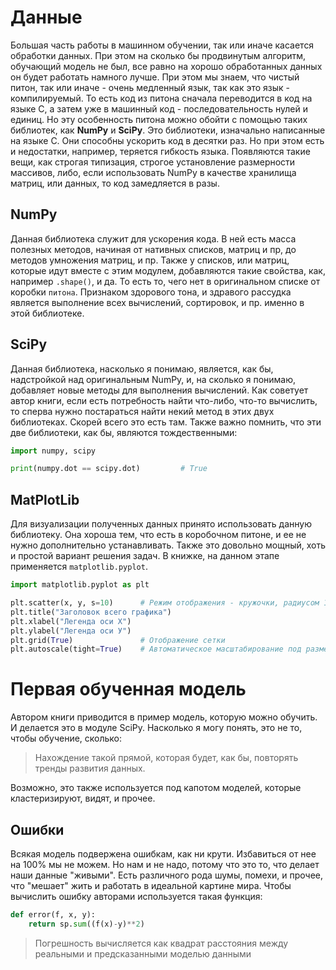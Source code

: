 # Данные
Большая часть работы в машинном обучении, так или иначе касается обработки данных. При этом на сколько бы продвинутым алгоритм, обучающий модель не был, все равно на хорошо обработанных данных он будет работать намного лучше.
При этом мы знаем, что чистый питон, так или иначе - очень медленный язык, так как это язык - компилируемый. То есть код из питона сначала переводится в код на языке С, а затем уже в машинный код - последовательность нулей и единиц.
Но эту особенность питона можно обойти с помощью таких библиотек, как **NumPy** и **SciPy**. Это библиотеки, изначально написанные на языке C. Они способны ускорить код в десятки раз. Но при этом есть и недостатки, например, теряется гибкость языка. Появляются такие вещи, как строгая типизация, строгое установление размерности массивов, либо, если использовать NumPy в качестве хранилища матриц, или данных, то код замедляется в разы.
## NumPy
Данная библиотека служит для ускорения кода. В ней есть масса полезных методов, начиная от нативных списков, матриц и пр, до методов умножения матриц, и пр. 
Также у списков, или матриц, которые идут вместе с этим модулем, добавляются такие свойства, как, например `.shape()`, и да. То есть то, чего нет в оригинальном списке от коробки `питона`.
Признаком здорового тона, и здравого рассудка является выполнение всех вычислений, сортировок, и пр. именно в этой библиотеке.
## SciPy
Данная библиотека, насколько я понимаю, является, как бы, надстройкой над оригинальным NumPy, и, на сколько я понимаю, добавляет новые методы для выполнения вычислений. 
Как советует автор книги, если есть потребность найти что-либо, что-то вычислить, то сперва нужно постараться найти некий метод в этих двух библиотеках. Скорей всего это есть там.
Также важно помнить, что эти две библиотеки, как бы, являются тождественными:
```python
import numpy, scipy

print(numpy.dot == scipy.dot)         # True
```

## MatPlotLib
Для визуализации полученных данных принято использовать данную библиотеку. Она хороша тем, что есть в коробочном питоне, и ее не нужно дополнительно устанавливать. Также это довольно мощный, хоть и простой вариант решения задач.
В книжке, на данном этапе применяется `matplotlib.pyplot`. 
```python
import matplotlib.pyplot as plt

plt.scatter(x, y, s=10)      # Режим отображения - кружочки, радиусом 10px. x и y - списки.
plt.title("Заголовок всего графика")
plt.xlabel("Легенда оси Х")
plt.ylabel("Легенда оси У")
plt.grid(True)               # Отображение сетки
plt.autoscale(tight=True)    # Автоматическое масштабирование под размеры полотна
```

# Первая обученная модель
Автором книги приводится в пример модель, которую можно обучить. И делается это в модуле SciPy. Насколько я могу понять, это не то, чтобы обучение, сколько: 
>Нахождение такой прямой, которая будет, как бы, повторять тренды развития данных. 

Возможно, это также используется под капотом моделей, которые кластеризируют, видят, и прочее.

## Ошибки
Всякая модель подвержена ошибкам, как ни крути. Избавиться от нее на 100% мы не можем. Но нам и не надо, потому что это то, что делает наши данные "живыми". 
Есть различного рода шумы, помехи, и прочее, что "мешает" жить и работать в идеальной картине мира.
Чтобы вычислить ошибку авторами используется такая функция:
```python
def error(f, х, у):
	return sp.sum((f(x)-y)**2)
```
>Погрешность вычисляется как квадрат
расстояния между реальными и предсказанными моделью данными

